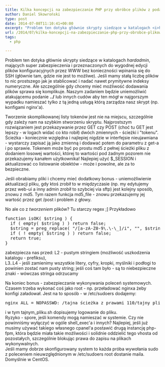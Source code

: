 ```yaml
---
title: Kilka koncepcji na zabezpieczanie PHP przy obróbce plików z podaniem ich ścieżki + wykonywaniem poleceń systemowych
author: Daniel Skowroński
type: post
date: 2014-07-08T11:10:41+00:00
excerpt: "Problem ten dotyka głównie skrypty siedzące w katalogach <i>hardadmin</i>, mających super zabezpieczenia i przeznaczonych do wygodnej edycji plików konfiguracyjnych przez WWW bez konieczności wpinania się do SSH (głównie tam, gdzie nie jest to możliwe). Jeśli mamy stałą liczbę plików to nic prostszego jak je stablicować i nadać nawet prymitywne indeksy numeryczne. Ale szczególnie gdy chcemy mieć możliwość dodawania plików sprawa się komplikuje. Naszym zadaniem będzie uniemożliwić atakującemu podanie <b>../</b> lub innych cudów aby ten mógł w najgorszym wypadku namieszać tylko z tą jedną usługą którą zarządza nasz skrypt (np. konfigami nginx'a)."
url: /2014/07/kilka-koncepcji-na-zabezpieczanie-php-przy-obrobce-plikow-z-podaniem-ich-sciezki-wykonywaniem-polecen-systemowych/
tags:
  - php

---
```

Problem ten dotyka głównie skrypty siedzące w katalogach _hardadmin_, mających super zabezpieczenia i przeznaczonych do wygodnej edycji plików konfiguracyjnych przez WWW bez konieczności wpinania się do SSH (głównie tam, gdzie nie jest to możliwe). Jeśli mamy stałą liczbę plików to nic prostszego jak je stablicować i nadać nawet prymitywne indeksy numeryczne. Ale szczególnie gdy chcemy mieć możliwość dodawania plików sprawa się komplikuje. Naszym zadaniem będzie uniemożliwić atakującemu podanie **../** lub innych cudów aby ten mógł w najgorszym wypadku namieszać tylko z tą jedną usługą którą zarządza nasz skrypt (np. konfigami nginx'a).

Tworzenie skomplikowanej listy tokenów jest nie na miejscu, szczególnie gdy zależy nam na szybkim stworzeniu skryptu. Najprostszym rozwiązaniem jest przekazywanie przez GET czy POST (choć tu GET jest lepszy - w logach widać co kto robił) dwóch zmiennych - ścieżki i "tokenu". Ścieżka - koniecznie względna i najlepiej nigdzie w interfejsie nieujawniana - wystarczy zapisać ją jako zmienną i dodawać potem do parametru z get-a i po sprawie. Tokenem może być po prostu md5 z pełnej ścieżki pliku z dodaniem losowej wartości, której to wartości pod żadnym pozorem nie przekazujemy kanałem użytkownika! Najlepiej użyć $_SESSION i aktualizować co listowanie obiektów - może i powolne, ale za to bezpieczne.

Jeśli obrabiamy pliki i chcemy mieć dodatkowy bonus - uniemożliwienie aktualizacji pliku, gdy ktoś zrobił to w międzyczasie (np. my edytujemy przez web-ui a inny admin zrobił to szybciej via sftp) jest kolejny sposób, znowu z md5. Tym razem funkcja md5_file - znowu przekazujemy jej wartość przez get /post i problem z głowy.

No ale co z _tworzeniem_ plików? Tu starczy regex ;] Przykładowo 

<pre class="lang:default EnlighterJSRAW " >function isOK( $string ) {
  if ( empty( $string ) ) return false;
  $string = preg_replace( "/[a-zA-Z0-9\.\-\_]/i", "", $string );
  if ( ! empty( $string ) ) return false;
  return true;
}
</pre>

zabezpiecza nas przed: L2 - pustym stringiem (możliwość uszkodzenia katalogu - prefiksu),  
L3..L4 - jeśli zamienimy wszystkie litery, cyfry, kropki, myślniki i podłogi to powinien zostać nam pusty string; jeśli coś tam było - są to niebezpieczne znaki - wówczas stringa odrzucamy

Na koniec bonus - zabezpieczanie wykonywania poleceń systemowych. Czasem trzeba wykonać coś jako root - np. przeładować nginxa żeby konfigi załadował. Jest na to sposób - w /etc/sudoers dodajemy: 

<pre class="lang:default EnlighterJSRAW " >nginx ALL = NOPASSWD: /tajna_ścieżka_z_prawami_110/tajny_plik.sh</pre>

i w tym tajnym_pliku.sh dopisujemy logowanie do pliku.  
Ryzyko - spore, jeśli komendy mogą namieszać w systemie. Czy nie powinniśmy wyłączyć w ogóle shell_exec'a i innych? Najlepiej, jeśli już musimy używać takiego własnego cpanel'a postawić drugą instancję php-fpm, która będzie miała takie możliwości i solidnie oddzielić tego vhosta od pozostałych, szczególnie blokując prawa do zapisu na plikach wykonywalnych.  
Jeśli mamy dobrze skonfigurowany system to każda próba wywołania sudo z poleceniem nieuwzględnionym w /etc/sudoers root dostanie maila. Domyślnie w CentOS.